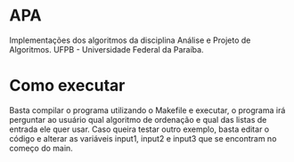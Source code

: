 # APA
Implementações dos algoritmos da disciplina Análise e Projeto de Algoritmos. UFPB -  Universidade Federal da Paraíba.

# Como executar
Basta compilar o programa utilizando o Makefile e executar, o programa irá perguntar ao usuário qual algoritmo de ordenação e qual das listas de entrada ele quer usar. Caso queira testar outro exemplo, basta editar o código e alterar as variáveis input1, input2 e input3 que se encontram no começo do main.
